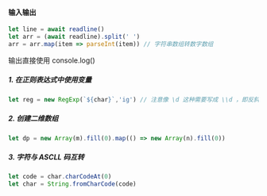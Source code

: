 #### 输入输出

```js
let line = await readline()
let arr = (await readline).split(' ')
arr = arr.map(item => parseInt(item)) // 字符串数组转数字数组
```

输出直接使用 console.log()



##### 1. 在正则表达式中使用变量

```js
let reg = new RegExp(`${char}`,'ig') // 注意像 \d 这种需要写成 \\d ，即反斜杠需要转义
```

##### 2. 创建二维数组

```js
let dp = new Array(m).fill(0).map(() => new Array(n).fill(0))
```

##### 3. 字符与 ASCLL 码互转

```js
let code = char.charCodeAt(0)
let char = String.fromCharCode(code)
```

